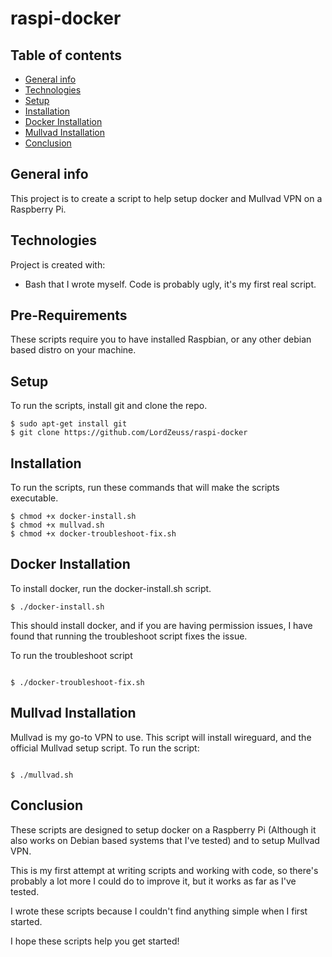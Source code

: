 # raspi-docker

## Table of contents
* [General info](#general-info)
* [Technologies](#technologies)
* [Setup](#setup)
* [Installation](#installation)
* [Docker Installation](#docker-installation)
* [Mullvad Installation](#mullvad-installation)
* [Conclusion](#conclusion)

## General info
This project is to create a script to help setup docker and Mullvad VPN on a Raspberry Pi.

## Technologies
Project is created with:
* Bash that I wrote myself. Code is probably ugly, it's my first real script.

## Pre-Requirements
These scripts require you to have installed Raspbian, or any other debian based distro on your machine.

## Setup
To run the scripts, install git and clone the repo.

```
$ sudo apt-get install git
$ git clone https://github.com/LordZeuss/raspi-docker
```

## Installation
To run the scripts, run these commands that will make the scripts executable.

```
$ chmod +x docker-install.sh
$ chmod +x mullvad.sh
$ chmod +x docker-troubleshoot-fix.sh
```

## Docker Installation
To install docker, run the docker-install.sh script.

```
$ ./docker-install.sh
```

This should install docker, and if you are having permission issues, I have found that running the troubleshoot script fixes the issue.

To run the troubleshoot script

```

$ ./docker-troubleshoot-fix.sh
```

## Mullvad Installation
Mullvad is my go-to VPN to use. This script will install wireguard, and the official Mullvad setup script.
To run the script:

```

$ ./mullvad.sh
```

## Conclusion
These scripts are designed to setup docker on a Raspberry Pi (Although it also works on Debian based systems that I've tested) and to setup Mullvad VPN.

This is my first attempt at writing scripts and working with code, so there's probably a lot more I could do to improve it, but it works as far as I've tested.

I wrote these scripts because I couldn't find anything simple when I first started. 

I hope these scripts help you get started!
